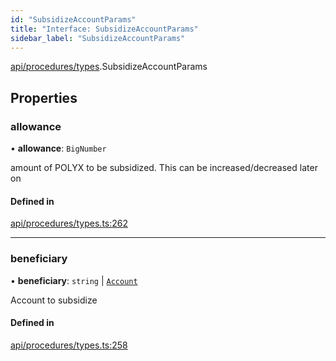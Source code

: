 ```yaml
---
id: "SubsidizeAccountParams"
title: "Interface: SubsidizeAccountParams"
sidebar_label: "SubsidizeAccountParams"
---
```


[api/procedures/types](../../../../../modules/API/Procedures/Types/Types.md).SubsidizeAccountParams

## Properties

### allowance

• **allowance**: `BigNumber`

amount of POLYX to be subsidized. This can be increased/decreased later on

#### Defined in

[api/procedures/types.ts:262](https://github.com/PolymeshAssociation/polymesh-sdk/blob/31fdce23/src/api/procedures/types.ts#L262)

___

### beneficiary

• **beneficiary**: `string` \| [`Account`](../../../../../classes/API/Entities/Account/Account.md)

Account to subsidize

#### Defined in

[api/procedures/types.ts:258](https://github.com/PolymeshAssociation/polymesh-sdk/blob/31fdce23/src/api/procedures/types.ts#L258)
